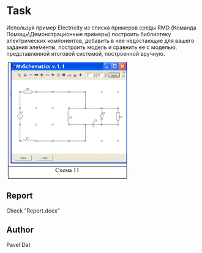 # Task
Используя пример Electricity из списка примеров среды RMD (Команда
Помощь\Демонстрационные примеры) построить библиотеку электрических компонентов,
добавить в нее недостающие для вашего задания элементы, построить модель и сравнить ее
с моделью, представленной итоговой системой, построенной вручную.

<img src="https://github.com/paveldat/University/blob/main/Computer%20simulation%20technologies/lab%203/img/1.png">

## Report
Check "Report.docx"

## Author
Pavel Dat